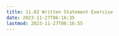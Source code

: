 ```yaml
---
title: 11.02 Written Statement Exercise
date: 2023-11-27T06:16:35
lastmod: 2023-11-27T06:16:55
---
```

